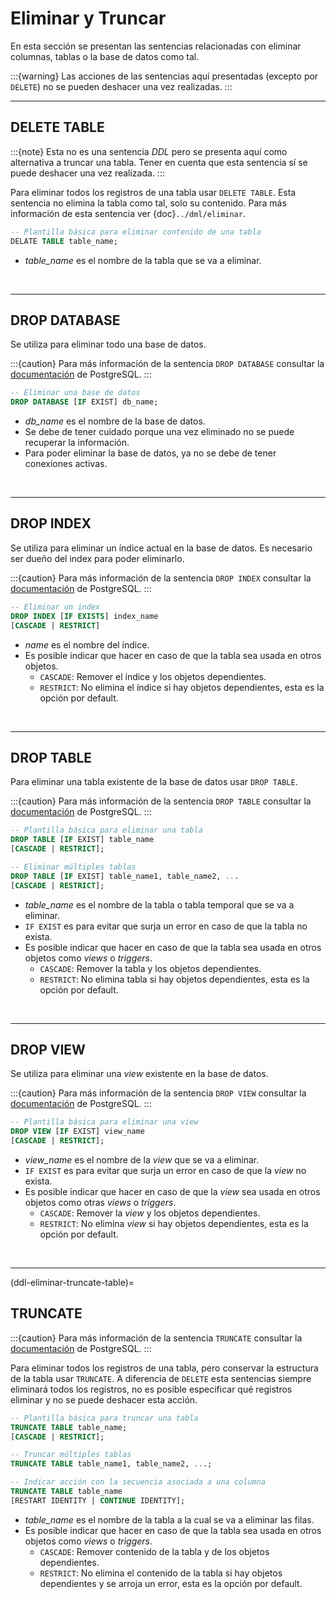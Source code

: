 # Eliminar y Truncar

En esta sección se presentan las sentencias relacionadas con eliminar columnas, tablas o la base de datos como tal.

:::{warning}
Las acciones de las sentencias aquí presentadas (excepto por `DELETE`) no se pueden deshacer una vez realizadas.
:::

---
## DELETE TABLE

:::{note}
Esta no es una sentencia _DDL_ pero se presenta aquí como alternativa a truncar una tabla. Tener en cuenta que esta sentencia sí se puede deshacer una vez realizada.
:::

Para eliminar todos los registros de una tabla usar `DELETE TABLE`. Esta sentencia no elimina la tabla como tal, solo su contenido. Para más información de esta sentencia ver {doc}`../dml/eliminar`.

```sql
-- Plantilla básica para eliminar contenido de una tabla
DELATE TABLE table_name;
```
- _table_name_ es el nombre de la tabla que se va a eliminar.

<br/>

---
## DROP DATABASE

Se utiliza para eliminar todo una base de datos.

:::{caution}
Para más información de la sentencia `DROP DATABASE` consultar la [documentación](https://www.postgresql.org/docs/current/sql-dropdatabase.html) de PostgreSQL.
:::

```sql
-- Eliminar una base de datos
DROP DATABASE [IF EXIST] db_name;
```
-	_db\_name_ es el nombre de la base de datos.
-	Se debe de tener cuidado porque una vez eliminado no se puede recuperar la información.
-	Para poder eliminar la base de datos, ya no se debe de tener conexiones activas.

<br/>

---
## DROP INDEX

Se utiliza para eliminar un índice actual en la base de datos. Es necesario ser dueño del index para poder eliminarlo.

:::{caution}
Para más información de la sentencia `DROP INDEX` consultar la [documentación](https://www.postgresql.org/docs/current/sql-dropindex.html) de PostgreSQL.
:::

```sql
-- Eliminar un index
DROP INDEX [IF EXISTS] index_name
[CASCADE | RESTRICT]
```
-	_name_ es el nombre del índice.
- Es posible indicar que hacer en caso de que la tabla sea usada en otros objetos.
    - `CASCADE`: Remover el índice y los objetos dependientes.
    - `RESTRICT`: No elimina el índice si hay objetos dependientes, esta es la opción por default.

<br/>

---
## DROP TABLE

Para eliminar una tabla existente de la base de datos usar `DROP TABLE`.

:::{caution}
Para más información de la sentencia `DROP TABLE` consultar la [documentación](https://www.postgresql.org/docs/current/sql-droptable.html) de PostgreSQL.
:::

```sql
-- Plantilla básica para eliminar una tabla
DROP TABLE [IF EXIST] table_name
[CASCADE | RESTRICT];

-- Eliminar múltiples tablas
DROP TABLE [IF EXIST] table_name1, table_name2, ...
[CASCADE | RESTRICT];
```
- _table_name_ es el nombre de la tabla o tabla temporal que se va a eliminar.
- `IF EXIST` es para evitar que surja un error en caso de que la tabla no exista.
- Es posible indicar que hacer en caso de que la tabla sea usada en otros objetos como _views_ o _triggers_.
    - `CASCADE`: Remover la tabla y los objetos dependientes.
    - `RESTRICT`: No elimina tabla si hay objetos dependientes, esta es la opción por default.

<br/>

---
## DROP VIEW

Se utiliza para eliminar una _view_ existente en la base de datos.

:::{caution}
Para más información de la sentencia `DROP VIEW` consultar la [documentación](https://www.postgresql.org/docs/current/sql-dropview.html) de PostgreSQL.
:::

```sql
-- Plantilla básica para eliminar una view
DROP VIEW [IF EXIST] view_name
[CASCADE | RESTRICT];
```
- _view_name_ es el nombre de la _view_ que se va a eliminar.
- `IF EXIST` es para evitar que surja un error en caso de que la _view_ no exista.
- Es posible indicar que hacer en caso de que la _view_ sea usada en otros objetos como otras _views_ o _triggers_.
    - `CASCADE`: Remover la _view_ y los objetos dependientes.
    - `RESTRICT`: No elimina _view_ si hay objetos dependientes, esta es la opción por default.

<br/>

---
(ddl-eliminar-truncate-table)=
## TRUNCATE

:::{caution}
Para más información de la sentencia `TRUNCATE` consultar la [documentación](https://www.postgresql.org/docs/current/sql-truncate.html) de PostgreSQL.
:::

Para eliminar todos los registros de una tabla, pero conservar la estructura de la tabla usar `TRUNCATE`. A diferencia de `DELETE` esta sentencias siempre eliminará todos los registros, no es posible especificar qué registros eliminar y no se puede deshacer esta acción.

```sql
-- Plantilla básica para truncar una tabla
TRUNCATE TABLE table_name;
[CASCADE | RESTRICT];

-- Truncar múltiples tablas
TRUNCATE TABLE table_name1, table_name2, ...;

-- Indicar acción con la secuencia asociada a una columna
TRUNCATE TABLE table_name
[RESTART IDENTITY | CONTINUE IDENTITY];
```
- _table_name_ es el nombre de la tabla a la cual se va a eliminar las filas.
- Es posible indicar que hacer en caso de que la tabla sea usada en otros objetos como _views_ o _triggers_.
    - `CASCADE`: Remover contenido de la tabla y de los objetos dependientes.
    - `RESTRICT`: No elimina el contenido de la tabla si hay objetos dependientes y se arroja un error, esta es la opción por default.
